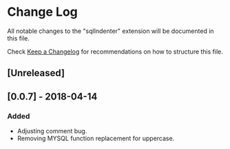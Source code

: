 # Change Log
All notable changes to the "sqlIndenter" extension will be documented in this file.

Check [Keep a Changelog](http://keepachangelog.com/) for recommendations on how to structure this file.

## [Unreleased]

## [0.0.7] - 2018-04-14
### Added
- Adjusting comment bug.
- Removing MYSQL function replacement for uppercase.
